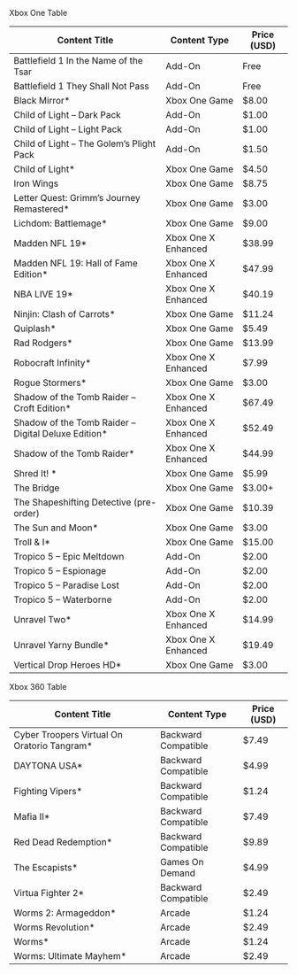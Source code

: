 
Xbox One Table

Content Title | Content Type | Price (USD)
---|------|---
Battlefield 1 In the Name of the Tsar | Add-On | Free
Battlefield 1 They Shall Not Pass | Add-On | Free
Black Mirror* | Xbox One Game | $8.00
Child of Light – Dark Pack | Add-On | $1.00
Child of Light – Light Pack | Add-On | $1.00
Child of Light – The Golem’s Plight Pack | Add-On | $1.50
Child of Light* | Xbox One Game | $4.50
Iron Wings | Xbox One Game | $8.75
Letter Quest: Grimm’s Journey Remastered* | Xbox One Game | $3.00
Lichdom: Battlemage* | Xbox One Game | $9.00
Madden NFL 19* | Xbox One X Enhanced | $38.99
Madden NFL 19: Hall of Fame Edition* | Xbox One X Enhanced | $47.99
NBA LIVE 19* | Xbox One X Enhanced | $40.19
Ninjin: Clash of Carrots* | Xbox One Game | $11.24
Quiplash* | Xbox One Game | $5.49
Rad Rodgers* | Xbox One Game | $13.99
Robocraft Infinity* | Xbox One X Enhanced | $7.99
Rogue Stormers* | Xbox One Game | $3.00
Shadow of the Tomb Raider – Croft Edition* | Xbox One X Enhanced | $67.49
Shadow of the Tomb Raider – Digital Deluxe Edition* | Xbox One X Enhanced | $52.49
Shadow of the Tomb Raider* | Xbox One X Enhanced | $44.99
Shred It! * | Xbox One Game | $5.99
The Bridge | Xbox One Game | $3.00+
The Shapeshifting Detective (pre-order) | Xbox One Game | $10.39
The Sun and Moon* | Xbox One Game | $3.00
Troll & I* | Xbox One Game | $15.00
Tropico 5 – Epic Meltdown | Add-On | $2.00
Tropico 5 – Espionage | Add-On | $2.00
Tropico 5 – Paradise Lost | Add-On | $2.00
Tropico 5 – Waterborne | Add-On | $2.00
Unravel Two* | Xbox One X Enhanced | $14.99
Unravel Yarny Bundle* | Xbox One X Enhanced | $19.49
Vertical Drop Heroes HD* | Xbox One Game | $3.00

Xbox 360 Table

Content Title | Content Type | Price (USD)
---|------|---
Cyber Troopers Virtual On Oratorio Tangram* | Backward Compatible | $7.49
DAYTONA USA* | Backward Compatible | $4.99
Fighting Vipers* | Backward Compatible | $1.24
Mafia II* | Backward Compatible | $7.49
Red Dead Redemption* | Backward Compatible | $9.89
The Escapists* | Games On Demand | $4.99
Virtua Fighter 2* | Backward Compatible | $2.49
Worms 2: Armageddon* | Arcade | $1.24
Worms Revolution* | Arcade | $2.49
Worms* | Arcade | $1.24
Worms: Ultimate Mayhem* | Arcade | $2.49

